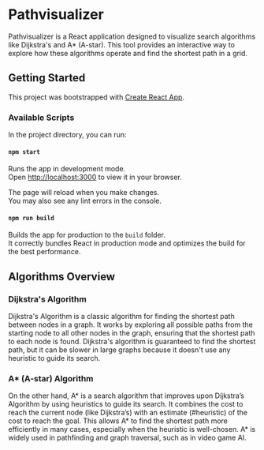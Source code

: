# Pathvisualizer

Pathvisualizer is a React application designed to visualize search algorithms like Dijkstra's and A* (A-star). This tool provides an interactive way to explore how these algorithms operate and find the shortest path in a grid.

## Getting Started

This project was bootstrapped with [Create React App](https://github.com/facebook/create-react-app).

### Available Scripts

In the project directory, you can run:

#### `npm start`

Runs the app in development mode.\
Open [http://localhost:3000](http://localhost:3000) to view it in your browser.

The page will reload when you make changes.\
You may also see any lint errors in the console.

#### `npm run build`

Builds the app for production to the `build` folder.\
It correctly bundles React in production mode and optimizes the build for the best performance.


## Algorithms Overview

### Dijkstra's Algorithm

Dijkstra's Algorithm is a classic algorithm for finding the shortest path between nodes in a graph. It works by exploring all possible paths from the starting node to all other nodes in the graph, ensuring that the shortest path to each node is found. Dijkstra's algorithm is guaranteed to find the shortest path, but it can be slower in large graphs because it doesn't use any heuristic to guide its search.

### A* (A-star) Algorithm

On the other hand, A* is a search algorithm that improves upon Dijkstra’s Algorithm by using heuristics to guide its search. It combines the cost to reach the current node (like Dijkstra’s) with an estimate (#heuristic) of the cost to reach the goal. This allows A* to find the shortest path more efficiently in many cases, especially when the heuristic is well-chosen. A* is widely used in pathfinding and graph traversal, such as in video game AI.

